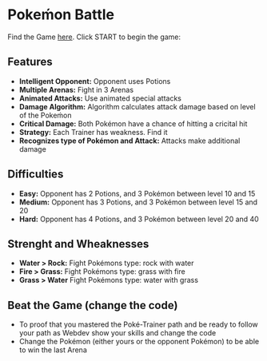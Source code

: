 
# Pokeḿon Battle
Find the Game [here](https://ironhack-labs-pr1m0x.github.io/pokemon-game/). Click START to begin the game:

## Features
* **Intelligent Opponent:** Opponent uses Potions
* **Multiple Arenas:** Fight in 3 Arenas
* **Animated Attacks:** Use animated special attacks
* **Damage Algorithm:** Algorithm calculates attack damage based on level of the Pokeḿon
* **Critical Damage:** Both Pokémon have a chance of hitting a cricital hit
* **Strategy:** Each Trainer has weakness. Find it
* **Recognizes type of Pokémon and Attack:** Attacks make additional damage

## Difficulties
* **Easy:** Opponent has 2 Potions, and 3 Pokémon between level 10 and 15
* **Medium:** Opponent has 3 Potions, and 3 Pokémon between level 15 and 20
* **Hard:** Opponent has 4 Potions, and 3 Pokémon between level 20 and 40

## Strenght and Wheaknesses
* **Water > Rock:** Fight Pokémons type: rock with water
* **Fire > Grass:** Fight Pokémons type: grass with fire
* **Grass > Water** Fight Pokémons type: water with grass

## Beat the Game (change the code)
* To proof that you mastered the Poké-Trainer path and be ready to follow your path as Webdev show your skills and change the code
* Change the Pokémon (either yours or the opponent Pokémon) to be able to win the last Arena